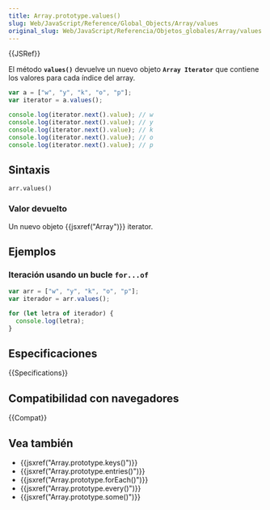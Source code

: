 ```yaml
---
title: Array.prototype.values()
slug: Web/JavaScript/Reference/Global_Objects/Array/values
original_slug: Web/JavaScript/Referencia/Objetos_globales/Array/values
---
```


{{JSRef}}

El método **`values()`** devuelve un nuevo objeto **`Array Iterator`** que contiene los valores para cada índice del array.

```js
var a = ["w", "y", "k", "o", "p"];
var iterator = a.values();

console.log(iterator.next().value); // w
console.log(iterator.next().value); // y
console.log(iterator.next().value); // k
console.log(iterator.next().value); // o
console.log(iterator.next().value); // p
```

## Sintaxis

```
arr.values()
```

### Valor devuelto

Un nuevo objeto {{jsxref("Array")}} iterator.

## Ejemplos

### Iteración usando un bucle `for...of`

```js
var arr = ["w", "y", "k", "o", "p"];
var iterador = arr.values();

for (let letra of iterador) {
  console.log(letra);
}
```

## Especificaciones

{{Specifications}}

## Compatibilidad con navegadores

{{Compat}}

## Vea también

- {{jsxref("Array.prototype.keys()")}}
- {{jsxref("Array.prototype.entries()")}}
- {{jsxref("Array.prototype.forEach()")}}
- {{jsxref("Array.prototype.every()")}}
- {{jsxref("Array.prototype.some()")}}
